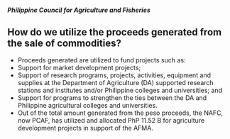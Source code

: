 ##### Philippine Council for Agriculture and Fisheries

## How do we utilize the proceeds generated from the sale of commodities?


 - Proceeds generated are utilized to fund projects such as:
 - Support for market development projects;
 - Support of research programs, projects, activities, equipment and supplies at the Department of Agriculture (DA) supported research stations and institutes and/or Philippine colleges and universities; and
 - Support for programs to strengthen the ties between the DA and Philippine agricultural colleges and universities.
 - Out of the total amount generated from the peso proceeds, the NAFC, now PCAF, has utilized and allocated PhP 11.52 B for agriculture development projects in support of the AFMA.

